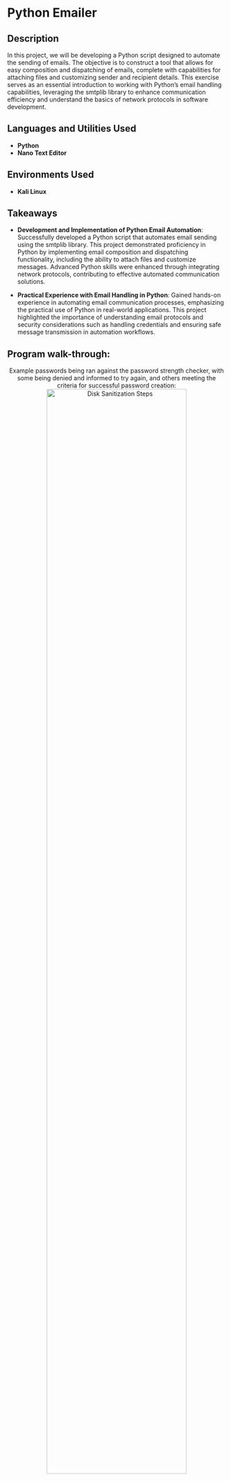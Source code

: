 <h1>Python Emailer</h1>


<h2>Description</h2>
In this project, we will be developing a Python script designed to automate the sending of emails. The objective is to construct a tool that allows for easy composition and dispatching of emails, complete with capabilities for attaching files and customizing sender and recipient details. This exercise serves as an essential introduction to working with Python’s email handling capabilities, leveraging the smtplib library to enhance communication efficiency and understand the basics of network protocols in software development. <br />


<h2>Languages and Utilities Used</h2>

- <b>Python</b>
- <b>Nano Text Editor</b> 

<h2>Environments Used </h2>

- <b>Kali Linux</b> 

<h2>Takeaways</h2>

- <b>Development and Implementation of Python Email Automation</b>: Successfully developed a Python script that automates email sending using the smtplib library. This project demonstrated proficiency in Python by implementing email composition and dispatching functionality, including the ability to attach files and customize messages. Advanced Python skills were enhanced through integrating network protocols, contributing to effective automated communication solutions.

- <b>Practical Experience with Email Handling in Python</b>: Gained hands-on experience in automating email communication processes, emphasizing the practical use of Python in real-world applications. This project highlighted the importance of understanding email protocols and security considerations such as handling credentials and ensuring safe message transmission in automation workflows.


<h2>Program walk-through:</h2>

<p align="center">
Example passwords being ran against the password strength checker, with some being denied and informed to try again, and others meeting the criteria for successful password creation: <br/>
<img src="password strength check verification.PNG" height="80%" width="80%" alt="Disk Sanitization Steps"/>
<br />

Example passwords being ran against the password strength checker, with some being denied and informed to try again, and others meeting the criteria for successful password creation: <br/>
<img src="password strength check verification.PNG" height="80%" width="80%" alt="Disk Sanitization Steps"/>
<br />









</p>


<!--
 ```diff
- text in red
+ text in green
! text in orange
# text in gray
@@ text in purple (and bold)@@
```
--!>
